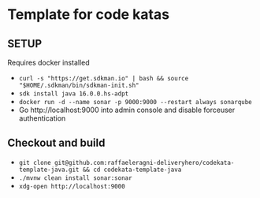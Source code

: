 # Template for code katas

## SETUP

Requires docker installed

- `curl -s "https://get.sdkman.io" | bash && source "$HOME/.sdkman/bin/sdkman-init.sh"`
- `sdk install java 16.0.0.hs-adpt`
- `docker run -d --name sonar -p 9000:9000 --restart always sonarqube`
- Go http://localhost:9000 into admin console and disable forceuser authentication

## Checkout and build

- `git clone git@github.com:raffaeleragni-deliveryhero/codekata-template-java.git && cd codekata-template-java`
- `./mvnw clean install sonar:sonar`
- `xdg-open http://localhost:9000`

